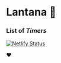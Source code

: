 # Lantana 🌼
### List of _Timers_

[![Netlify Status](https://api.netlify.com/api/v1/badges/a7e27a39-22a6-490c-a2f5-72f9b60a26f3/deploy-status)](https://app.netlify.com/sites/thriving-piroshki-544a9c/deploys)

❤
